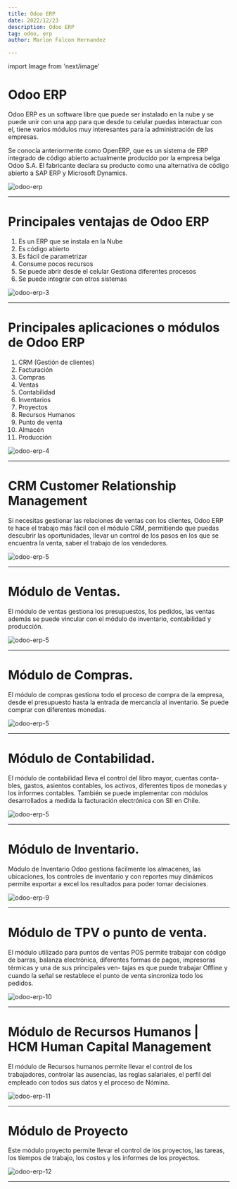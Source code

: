 ```yaml
---
title: Odoo ERP
date: 2022/12/23
description: Odoo ERP
tag: odoo, erp
author: Marlon Falcon Hernandez

---
```

import Image from 'next/image'

# Odoo ERP
Odoo ERP es un software libre que puede ser instalado en la nube y se puede unir con una app para que desde tu celular puedas interactuar con el, tiene varios módulos muy interesantes para la administración de las empresas.

Se conocía anteriormente como OpenERP, que es un sistema de ERP integrado de código abierto actualmente producido por la empresa belga Odoo S.A. El fabricante declara su producto como una alternativa de código abierto a SAP ERP y Microsoft Dynamics.

<Image
  src="/images/odoo/odoo-erp.png"
  alt="odoo-erp"
  width={1066}
  height={800}
  priority
  className="next-image"
/>

---

# Principales ventajas de Odoo ERP
1. Es un ERP que se instala en la Nube
2. Es código abierto
3. Es fácil de parametrizar
4. Consume pocos recursos
5. Se puede abrir desde el celular Gestiona diferentes procesos
6. Se puede integrar con otros sistemas

<Image
  src="/images/odoo/odoo-erp-3.png"
  alt="odoo-erp-3"
  width={1066}
  height={800}
  priority
  className="next-image"
/>

---

# Principales aplicaciones o módulos de Odoo ERP
1. CRM (Gestión de clientes)
2. Facturación
3. Compras
4. Ventas
5. Contabilidad
6. Inventarios
7. Proyectos
8. Recursos Humanos
9. Punto de venta
10. Almacén
11. Producción

<Image
  src="/images/odoo/odoo-erp-4.png"
  alt="odoo-erp-4"
  width={1066}
  height={800}
  priority
  className="next-image"
/>

---

# CRM Customer Relationship Management
Si necesitas gestionar las relaciones de ventas con los clientes, Odoo ERP te hace el trabajo más fácil con el módulo CRM, permitiendo que puedas descubrir las oportunidades, llevar un control de los pasos en los que se encuentra la venta, saber el trabajo de los vendedores.

<Image
  src="/images/odoo/odoo-erp-5.png"
  alt="odoo-erp-5"
  width={1066}
  height={800}
  priority
  className="next-image"
/>

---


# Módulo de Ventas.
El módulo de ventas gestiona los presupuestos, los pedidos, las ventas además se puede vincular con el módulo de inventario, contabilidad y producción.

<Image
  src="/images/odoo/odoo-erp-6.png"
  alt="odoo-erp-5"
  width={1066}
  height={800}
  priority
  className="next-image"
/>

---


# Módulo de Compras.
El módulo de compras gestiona todo el proceso de compra de la empresa, desde el presupuesto hasta la entrada de mercancía al inventario. Se puede comprar con diferentes monedas.

<Image
  src="/images/odoo/odoo-erp-7.png"
  alt="odoo-erp-5"
  width={1066}
  height={800}
  priority
  className="next-image"
/>

---


# Módulo de Contabilidad.
El módulo de contabilidad lleva el control del libro mayor, cuentas conta- bles, gastos, asientos contables, los activos, diferentes tipos de monedas y los informes contables. También se puede implementar con módulos desarrollados a medida la facturación electrónica con SII en Chile.

<Image
  src="/images/odoo/odoo-erp-8.png"
  alt="odoo-erp-5"
  width={1066}
  height={800}
  priority
  className="next-image"
/>

---

# Módulo de Inventario.
Módulo de Inventario Odoo gestiona fácilmente los almacenes, las ubicaciones, los controles de inventario y con reportes muy dinámicos permite exportar a excel los resultados para poder tomar decisiones.

<Image
  src="/images/odoo/odoo-erp-9.png"
  alt="odoo-erp-9"
  width={1066}
  height={800}
  priority
  className="next-image"
/>

---


# Módulo de TPV o punto de venta.
El módulo utilizado para puntos de ventas POS permite trabajar con código de barras, balanza electrónica, diferentes formas de pagos, impresoras térmicas y una de sus principales ven- tajas es que puede trabajar Oﬄine y cuando la señal se restablece el punto de venta sincroniza todo los pedidos.

<Image
  src="/images/odoo/odoo-erp-10.png"
  alt="odoo-erp-10"
  width={1066}
  height={800}
  priority
  className="next-image"
/>

---

# Módulo de Recursos Humanos | HCM Human Capital Management
El módulo de Recursos humanos permite llevar el control de los trabajadores, controlar las ausencias, las reglas salariales, el perﬁl del empleado con todos sus datos y el proceso de Nómina.

<Image
  src="/images/odoo/odoo-erp-11.png"
  alt="odoo-erp-11"
  width={1066}
  height={800}
  priority
  className="next-image"
/>

---

# Módulo de Proyecto
Este módulo proyecto permite llevar el control de los proyectos, las tareas, los tiempos de trabajo, los costos y los informes de los proyectos.

<Image
  src="/images/odoo/odoo-erp-12.png"
  alt="odoo-erp-12"
  width={1066}
  height={800}
  priority
  className="next-image"
/>

---